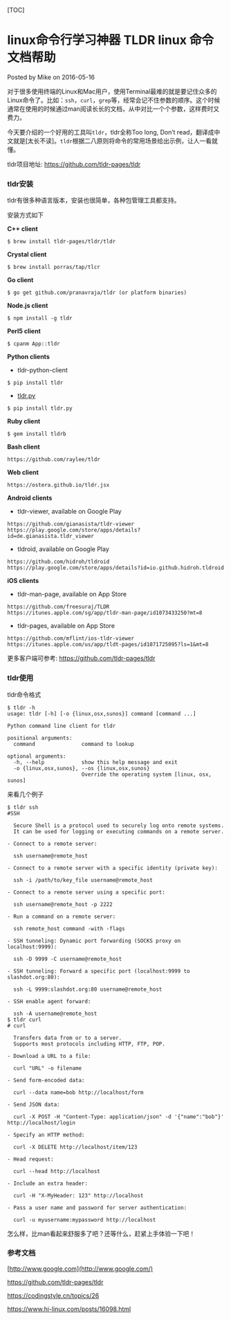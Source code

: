 [TOC]



# linux命令行学习神器 TLDR linux 命令文档帮助

Posted by Mike on 2016-05-16

对于很多使用终端的Linux和Mac用户，使用Terminal最难的就是要记住众多的Linux命令了。比如：`ssh`，`curl`，`grep`等，经常会记不住参数的顺序。这个时候通常在使用的时候通过man阅读长长的文档，从中对比一个个参数，这样费时又费力。

今天要介绍的一个好用的工具叫`tldr`，tldr全称Too long, Don’t read，翻译成中文就是[太长不读]。`tldr`根据二八原则将命令的常用场景给出示例，让人一看就懂。

tldr项目地址: <https://github.com/tldr-pages/tldr>



### tldr安装

tldr有很多种语言版本，安装也很简单，各种包管理工具都支持。

安装方式如下

**C++ client**

```
$ brew install tldr-pages/tldr/tldr
```

**Crystal client**

```
$ brew install porras/tap/tlcr
```

**Go client**

```
$ go get github.com/pranavraja/tldr (or platform binaries)
```

**Node.js client**

```
$ npm install -g tldr
```

**Perl5 client**

```
$ cpanm App::tldr
```

**Python clients**

- tldr-python-client

```
$ pip install tldr
```

- [tldr.py](http://tldr.py/)

```
$ pip install tldr.py
```

**Ruby client**

```
$ gem install tldrb
```

**Bash client**

```
https://github.com/raylee/tldr
```

**Web client**

```
https://ostera.github.io/tldr.jsx
```

**Android clients**

- tldr-viewer, available on Google Play

```
https://github.com/gianasista/tldr-viewer
https://play.google.com/store/apps/details?id=de.gianasista.tldr_viewer
```

- tldroid, available on Google Play

```
https://github.com/hidroh/tldroid   
https://play.google.com/store/apps/details?id=io.github.hidroh.tldroid
```

**iOS clients**

- tldr-man-page, available on App Store

```
https://github.com/freesuraj/TLDR
https://itunes.apple.com/sg/app/tldr-man-page/id1073433250?mt=8
```

- tldr-pages, available on App Store

```
https://github.com/mflint/ios-tldr-viewer
https://itunes.apple.com/us/app/tldt-pages/id1071725095?ls=1&mt=8
```

更多客户端可参考: <https://github.com/tldr-pages/tldr>

### tldr使用

tldr命令格式

```
$ tldr -h 
usage: tldr [-h] [-o {linux,osx,sunos}] command [command ...]

Python command line client for tldr

positional arguments:
  command               command to lookup

optional arguments:
  -h, --help            show this help message and exit
  -o {linux,osx,sunos}, --os {linux,osx,sunos}
                        Override the operating system [linux, osx, sunos]
```

来看几个例子

```
$ tldr ssh
#SSH                                                                           
                                                                                
  Secure Shell is a protocol used to securely log onto remote systems.          
  It can be used for logging or executing commands on a remote server.          
                                                                                
- Connect to a remote server:                                                   
                                                                                
  ssh username@remote_host                                                      
                                                                                
- Connect to a remote server with a specific identity (private key):            
                                                                                
  ssh -i /path/to/key_file username@remote_host                                 
                                                                                
- Connect to a remote server using a specific port:                             
                                                                                
  ssh username@remote_host -p 2222                                              
                                                                                
- Run a command on a remote server:                                             
                                                                                
  ssh remote_host command -with -flags                                          
                                                                                
- SSH tunneling: Dynamic port forwarding (SOCKS proxy on localhost:9999):       
                                                                                
  ssh -D 9999 -C username@remote_host                                           
                                                                                
- SSH tunneling: Forward a specific port (localhost:9999 to slashdot.org:80):   
                                                                                
  ssh -L 9999:slashdot.org:80 username@remote_host                              
                                                                                
- SSH enable agent forward:                                                     
                                                                                
  ssh -A username@remote_host
$ tldr curl
# curl                                                                          
                                                                                
  Transfers data from or to a server.                                           
  Supports most protocols including HTTP, FTP, POP.                             
                                                                                
- Download a URL to a file:                                                     
                                                                                
  curl "URL" -o filename                                                        
                                                                                
- Send form-encoded data:                                                       
                                                                                
  curl --data name=bob http://localhost/form                                    
                                                                                
- Send JSON data:                                                               
                                                                                
  curl -X POST -H "Content-Type: application/json" -d '{"name":"bob"}' http://localhost/login
                                                                                
- Specify an HTTP method:                                                       
                                                                                
  curl -X DELETE http://localhost/item/123                                      
                                                                                
- Head request:                                                                 
                                                                                
  curl --head http://localhost                                                  
                                                                                
- Include an extra header:                                                      
                                                                                
  curl -H "X-MyHeader: 123" http://localhost                                    
                                                                                
- Pass a user name and password for server authentication:                      
                                                                                
  curl -u myusername:mypassword http://localhost                                
```

怎么样，比man看起来舒服多了吧？还等什么，赶紧上手体验一下吧！

### 参考文档

[http://www.google.com](http://www.google.com/)

<https://github.com/tldr-pages/tldr>

<https://codingstyle.cn/topics/26>





<https://www.hi-linux.com/posts/16098.html>